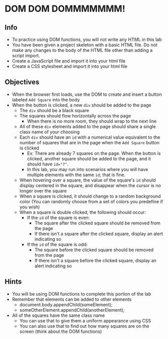 # DOM DOM DOMMMMMMM!

## Info
* To practice using DOM functions, you will not write any HTML in this lab
* You have been given a project skeleton with a basic HTML file. Do not make any changes to the body of the HTML file other than adding a script import.
* Create a JavaScript file and import it into your html file
* Create a CSS stylesheet and import it into your html file

## Objectives
* When the browser first loads, use the DOM to create and insert a button labeled `Add Square` into the body
* When the button is clicked, a new `div` should be added to the page
    * The `div` should be a black square
    * The squares should flow horizontally across the page
        * When there is no more room, they should wrap to the next line
    * All of these `div` elements added to the page should share a single class name of your choosing
    * Each `div` should have an `id` with a numerical value equivalent to the number of squares that are in the page when the `Add Square` button is clicked
        * Ex: There are already 7 squares on the page. When the button is clicked, another square should be added to the page, and it should have `id="7"`.
        * In this lab, you may run into scenarios where you will have multiple elements with the same `id`; that is fine.
    * When hovering over a square, the value of the square's `id` should display centered in the square, and disappear when the cursor is no longer over the square
    * When a square is clicked, it should change to a random background color (You can randomly choose from a set of colors you predefine if you wish)
    * When a square is double clicked, the following should occur:
        * If the `id` of the square is even:
            * The square after the clicked square should be removed from the page
            * If there isn't a square after the clicked square, display an alert indicating so
        * If the `id` of the square is odd:
            * The square before the clicked square should be removed from the page
            * If there isn't a square before the clicked square, display an alert indicating so

## Hints
* You will be using DOM functions to complete this portion of the lab
* Remember that elements can be added to other elements
    * document.body.appendChild(someElement);
    * someOtherElement.appendChild(anotherElement);
* All of the squares have the same class name
    * You can use that to give them a uniform appearance using CSS
    * You can also use that to find out how many squares are on the screen (think about the DOM functions)
